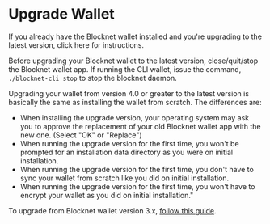 # Upgrade Wallet

If you already have the Blocknet wallet installed and you're upgrading to the latest version, click here for instructions.

Before upgrading your Blocknet wallet to the latest version, close/quit/stop the Blocknet wallet app. If running the CLI wallet, issue the command, `./blocknet-cli stop` to stop the blocknet daemon.

Upgrading your wallet from version 4.0 or greater to the latest version is basically the same as installing the wallet from scratch. The differences are:

* When installing the upgrade version, your operating system may ask you to approve the replacement of your old Blocknet wallet app with the new one. (Select "OK" or "Replace")
* When running the upgrade version for the first time, you won't be prompted for an installation data directory as you were on initial installation.
* When running the upgrade version for the first time, you don't have to sync your wallet from scratch like you did on initial installation.
* When running the upgrade version for the first time, you won't have to encrypt your wallet as you did on initial installation."

To upgrade from Blocknet wallet version 3.x, [follow this guide](https://gist.github.com/ConanMishler/00e2ed0d148a897106b53c7c6e19659b).
